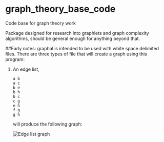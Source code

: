 # graph_theory_base_code
Code base for graph theory work

Package designed for research into graphlets and graph complexity algorithms,
should be general enough for anything beyond that.

##Early notes:
graphal is intended to be used with white space delimited files.
There are three types of file that will create a graph using this program:
1) An edge list,
    ```
    a b
    a c
    b e
    b h
    b c
    c g
    e h
    f g
    g h
   ```
   will produce the following graph:
   
   ![Edge list graph](http)
   